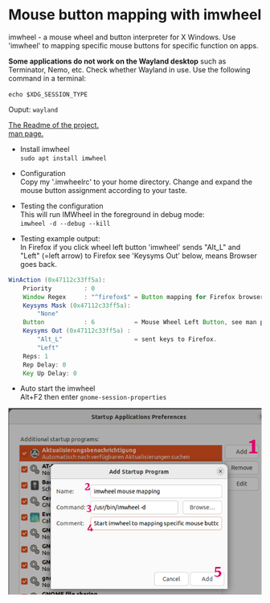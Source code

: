# Mouse button mapping with imwheel

imwheel - a mouse wheel and button interpreter for X Windows.
Use 'imwheel' to mapping specific mouse buttons for specific function on apps.

**Some applications do not work on the Wayland desktop** such as Terminator, Nemo, etc.
Check whether Wayland in use. Use the following command in a terminal:

``echo $XDG_SESSION_TYPE``

Ouput: ``wayland``

[The Readme of the project.](https://imwheel.sourceforge.net/README)\
[man page.](https://manpages.ubuntu.com/manpages/kinetic/en/man1/imwheel.1.html)

- Install imwheel\
``sudo apt install imwheel``

- Configuration\
Copy my '.imwheelrc' to your home directory. Change and expand the mouse button assignment according to your taste.

- Testing the configuration\
This will run IMWheel in the foreground in debug mode:\
``imwheel -d --debug --kill``

- Testing example output:\
In Firefox if you click wheel left button 'imwheel' sends "Alt_L" and "Left" (=left arrow) to Firefox see 'Keysyms Out' below, means Browser goes back.

```java
WinAction (0x47112c33ff5a):
    Priority         : 0
    Window Regex     : "^firefox$" = Button mapping for Firefox browser.
    Keysyms Mask (0x47112c33ff5a):
        "None"
    Button           : 6           = Mouse Wheel Left Button, see man page.
    Keysyms Out (0x47112c33ff5a) :
        "Alt_L"                    = sent keys to Firefox.
        "Left"
    Reps: 1
    Rep Delay: 0
    Key Up Delay: 0
```

- Auto start the imwheel\
Alt+F2 then enter ``gnome-session-properties``

![Auto start](../../img/autostart_imwheel.png)
